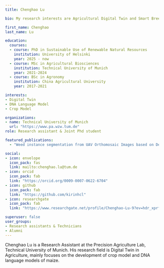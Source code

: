 ```yaml
---
title: Chenghao Lu

bio: My research interests are Agricultural Digital Twin and Smart Breeding. My project focuses on the construction of a Digital Twin system for maize, aiming to fuse Genetic x Environmental x Management data to construct a high-precision and dynamically updated maize growth virtual twin. By introducing a DNA language model with a multimodal fusion approach, I hope to achieve accurate simulation of maize phenotypes and breeding to support sustainable agricultural development.

first_name: Chenghao
last_name: Lu

education:
  courses:
  - course: PhD in Sustainable Use of Renewable Natural Resources
    institution: University of Helsinki
    year: 2025 - now
  - course: MSc in Agricultural Biosciences
    institution: Technical University of Munich
    year: 2021-2024
  - course: BSc in Agronomy
    institution: China Agricultural University
    year: 2017-2021

interests:
- Digital Twin
- DNA Language Model
- Crop Model

organizations:
- name: Technical University of Munich
  url: "https://www.pa.wzw.tum.de"
role: Research assistant & Joint Phd student

featured_publications:
  - "Weed instance segmentation from UAV Orthomosaic Images based on Deep Learning-2025"

social:
- icon: envelope
  icon_pack: fas
  link: mailto:chenghao.lu@tum.de  
- icon: orcid
  icon_pack: fab
  link: "https://orcid.org/0009-0007-0622-6704"
- icon: github
  icon_pack: fab
  link: "https://github.com/kirinhcl"
- icon: researchgate
  icon_pack: fab
  link: "https://www.researchgate.net/profile/Chenghao-Lu-9?ev=hdr_xprf"

superuser: false
user_groups:
- Research assistants & Technicians
- Alumni
---
```

Chenghao Lu is a Research Assistant at the Precision Agriculture Lab, Technical University of Munich. His research field is Digital Twin in Agriculture, mainly focuses on the development of crop model and DNA language models of maize.

